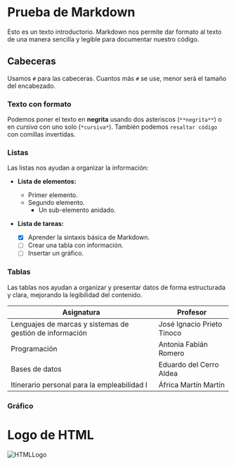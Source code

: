 # Prueba de Markdown

Esto es un texto introductorio. Markdown nos permite dar formato al texto de una manera sencilla y legible para documentar nuestro código.

## Cabeceras

Usamos `#` para las cabeceras. Cuantos más `#` se use, menor será el tamaño del encabezado.

### Texto con formato

Podemos poner el texto en **negrita** usando dos asteriscos (`**negrita**`) o en *cursiva* con uno solo (`*cursiva*`). También podemos `resaltar código` con comillas invertidas.

### Listas

Las listas nos ayudan a organizar la información:

* **Lista de elementos:**
    * Primer elemento.
    * Segundo elemento.
        * Un sub-elemento anidado.

* **Lista de tareas:**
    - [x] Aprender la sintaxis básica de Markdown.
    - [ ] Crear una tabla con información.
    - [ ] Insertar un gráfico.

### Tablas

Las tablas nos ayudan a organizar y presentar datos de forma estructurada y clara, mejorando la legibilidad del contenido.

| Asignatura | Profesor |
|-----------|-------------|
| Lenguajes de marcas y sistemas de gestión de información | José Ignacio Prieto Tinoco |
| Programación  | Antonia Fabián Romero |
| Bases de datos  | Eduardo del Cerro Aldea |
| Itinerario personal para la empleabilidad I | África Martín Martín |


### Gráfico

# Logo de HTML

![HTMLLogo](prueba/html5-logo.png)
